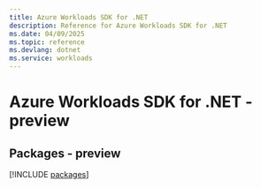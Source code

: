 ```yaml
---
title: Azure Workloads SDK for .NET
description: Reference for Azure Workloads SDK for .NET
ms.date: 04/09/2025
ms.topic: reference
ms.devlang: dotnet
ms.service: workloads
---
```

# Azure Workloads SDK for .NET - preview
## Packages - preview
[!INCLUDE [packages](workloads-index.md)]
